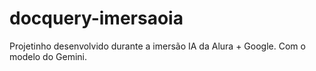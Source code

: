 # docquery-imersaoia
Projetinho desenvolvido durante a imersão IA da Alura + Google. Com o modelo do Gemini.
